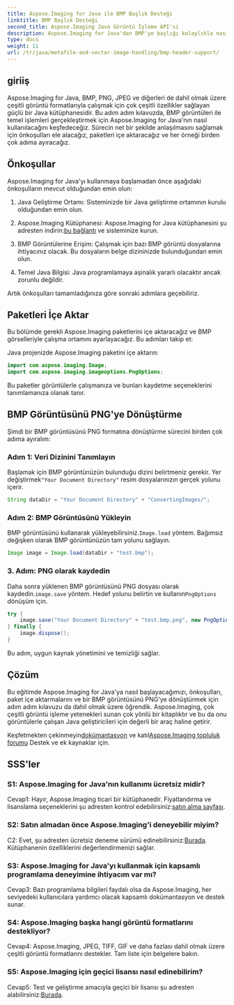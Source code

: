 ```yaml
---
title: Aspose.Imaging for Java ile BMP Başlık Desteği
linktitle: BMP Başlık Desteği
second_title: Aspose.Imaging Java Görüntü İşleme API'si
description: Aspose.Imaging for Java'dan BMP'ye başlığı kolaylıkla nasıl kullanacağınızı öğrenin. Adım adım paketleri içe aktarın, görüntüleri yükleyin ve farklı formatlarda kaydedin.
type: docs
weight: 11
url: /tr/java/metafile-and-vector-image-handling/bmp-header-support/
---
```

## giriiş

Aspose.Imaging for Java, BMP, PNG, JPEG ve diğerleri de dahil olmak üzere çeşitli görüntü formatlarıyla çalışmak için çok çeşitli özellikler sağlayan güçlü bir Java kütüphanesidir. Bu adım adım kılavuzda, BMP görüntüleri ile temel işlemleri gerçekleştirmek için Aspose.Imaging for Java'nın nasıl kullanılacağını keşfedeceğiz. Sürecin net bir şekilde anlaşılmasını sağlamak için önkoşulları ele alacağız, paketleri içe aktaracağız ve her örneği birden çok adıma ayıracağız.

## Önkoşullar

Aspose.Imaging for Java'yı kullanmaya başlamadan önce aşağıdaki önkoşulların mevcut olduğundan emin olun:

1. Java Geliştirme Ortamı: Sisteminizde bir Java geliştirme ortamının kurulu olduğundan emin olun.

2.  Aspose.Imaging Kütüphanesi: Aspose.Imaging for Java kütüphanesini şu adresten indirin:[bu bağlantı](https://releases.aspose.com/imaging/java/) ve sisteminize kurun.

3. BMP Görüntülerine Erişim: Çalışmak için bazı BMP görüntü dosyalarına ihtiyacınız olacak. Bu dosyaların belge dizininizde bulunduğundan emin olun.

4. Temel Java Bilgisi: Java programlamaya aşinalık yararlı olacaktır ancak zorunlu değildir.

Artık önkoşulları tamamladığınıza göre sonraki adımlara geçebiliriz.

## Paketleri İçe Aktar

Bu bölümde gerekli Aspose.Imaging paketlerini içe aktaracağız ve BMP görselleriyle çalışma ortamını ayarlayacağız. Bu adımları takip et:

Java projenizde Aspose.Imaging paketini içe aktarın:

```java
import com.aspose.imaging.Image;
import com.aspose.imaging.imageoptions.PngOptions;
```

Bu paketler görüntülerle çalışmanıza ve bunları kaydetme seçeneklerini tanımlamanıza olanak tanır.

## BMP Görüntüsünü PNG'ye Dönüştürme

Şimdi bir BMP görüntüsünü PNG formatına dönüştürme sürecini birden çok adıma ayıralım:

### Adım 1: Veri Dizinini Tanımlayın

 Başlamak için BMP görüntünüzün bulunduğu dizini belirtmeniz gerekir. Yer değiştirmek`"Your Document Directory"` resim dosyalarınızın gerçek yolunu içerir.

```java
String dataDir = "Your Document Directory" + "ConvertingImages/";
```

### Adım 2: BMP Görüntüsünü Yükleyin

BMP görüntüsünü kullanarak yükleyebilirsiniz.`Image.load` yöntem. Bağımsız değişken olarak BMP görüntünüzün tam yolunu sağlayın.

```java
Image image = Image.load(dataDir + "test.bmp");
```

### 3. Adım: PNG olarak kaydedin

 Daha sonra yüklenen BMP görüntüsünü PNG dosyası olarak kaydedin.`image.save` yöntem. Hedef yolunu belirtin ve kullanın`PngOptions` dönüşüm için.

```java
try {
    image.save("Your Document Directory" + "test.bmp.png", new PngOptions());
} finally {
    image.dispose();
}
```

Bu adım, uygun kaynak yönetimini ve temizliği sağlar.

## Çözüm

Bu eğitimde Aspose.Imaging for Java'ya nasıl başlayacağımızı, önkoşulları, paket içe aktarmalarını ve bir BMP görüntüsünü PNG'ye dönüştürmek için adım adım kılavuzu da dahil olmak üzere öğrendik. Aspose.Imaging, çok çeşitli görüntü işleme yetenekleri sunan çok yönlü bir kitaplıktır ve bu da onu görüntülerle çalışan Java geliştiricileri için değerli bir araç haline getirir.

 Keşfetmekten çekinmeyin[dokümantasyon](https://reference.aspose.com/imaging/java/) ve katıl[Aspose.Imaging topluluk forumu](https://forum.aspose.com/) Destek ve ek kaynaklar için.

## SSS'ler

### S1: Aspose.Imaging for Java'nın kullanımı ücretsiz midir?

 Cevap1: Hayır, Aspose.Imaging ticari bir kütüphanedir. Fiyatlandırma ve lisanslama seçeneklerini şu adresten kontrol edebilirsiniz:[satın alma sayfası](https://purchase.aspose.com/buy).

### S2: Satın almadan önce Aspose.Imaging'i deneyebilir miyim?

C2: Evet, şu adresten ücretsiz deneme sürümü edinebilirsiniz:[Burada](https://releases.aspose.com/). Kütüphanenin özelliklerini değerlendirmenizi sağlar.

### S3: Aspose.Imaging for Java'yı kullanmak için kapsamlı programlama deneyimine ihtiyacım var mı?

Cevap3: Bazı programlama bilgileri faydalı olsa da Aspose.Imaging, her seviyedeki kullanıcılara yardımcı olacak kapsamlı dokümantasyon ve destek sunar.

### S4: Aspose.Imaging başka hangi görüntü formatlarını destekliyor?

Cevap4: Aspose.Imaging, JPEG, TIFF, GIF ve daha fazlası dahil olmak üzere çeşitli görüntü formatlarını destekler. Tam liste için belgelere bakın.

### S5: Aspose.Imaging için geçici lisansı nasıl edinebilirim?

 Cevap5: Test ve geliştirme amacıyla geçici bir lisansı şu adresten alabilirsiniz:[Burada](https://purchase.aspose.com/temporary-license/).